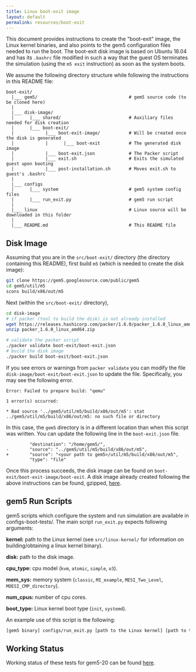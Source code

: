 ```yaml
---
title: Linux boot-exit image
layout: default
permalink: resources/boot-exit
---
```


This document provides instructions to create the "boot-exit" image, the Linux kernel binaries, and also points to the gem5 configuration files needed to run the boot.
The boot-exit disk image is based on Ubuntu 18.04 and has its `.bashrc` file modified in such a way that the guest OS terminates the simulation (using the `m5 exit` instruction) as soon as the system boots.

We assume the following directory structure while following the instructions in this README file:

```
boot-exit/
  |___ gem5/                                   # gem5 source code (to be cloned here)
  |
  |___ disk-image/
  |      |___ shared/                          # Auxiliary files needed for disk creation
  |      |___ boot-exit/
  |            |___ boot-exit-image/           # Will be created once the disk is generated
  |            |      |___ boot-exit           # The generated disk image
  |            |___ boot-exit.json             # The Packer script
  |            |___ exit.sh                    # Exits the simulated guest upon booting
  |            |___ post-installation.sh       # Moves exit.sh to guest's .bashrc
  |
  |___ configs
  |      |___ system                           # gem5 system config files
  |      |___ run_exit.py                      # gem5 run script
  |
  |___ linux                                   # Linux source will be downloaded in this folder
  |
  |___ README.md                               # This README file
```


## Disk Image

Assuming that you are in the `src/boot-exit/` directory (the directory containing this README), first build `m5` (which is needed to create the disk image):

```sh
git clone https://gem5.googlesource.com/public/gem5
cd gem5/util/m5
scons build/x86/out/m5
```

Next (within the `src/boot-exit/` directory),

```sh
cd disk-image
# if packer (tool to build the disk) is not already installed
wget https://releases.hashicorp.com/packer/1.6.0/packer_1.6.0_linux_amd64.zip
unzip packer_1.6.0_linux_amd64.zip

# validate the packer script
./packer validate boot-exit/boot-exit.json
# build the disk image
./packer build boot-exit/boot-exit.json
```

If you see errors or warnings from `packer validate` you can modify the file `disk-image/boot-exit/boot-exit.json` to update the file.
Specifically, you may see the following error.

```
Error: Failed to prepare build: "qemu"

1 error(s) occurred:

* Bad source '../gem5/util/m5/build/x86/out/m5': stat
../gem5/util/m5/build/x86/out/m5: no such file or directory
```

In this case, the `gem5` directory is in a different location than when this script was written.
You can update the following line in the `boot-exit.json` file.

```
         "destination": "/home/gem5/",
-        "source": "../gem5/util/m5/build/x86/out/m5",
+        "source": "<your path to gem5>/util/m5/build/x86/out/m5",
         "type": "file"
```

Once this process succeeds, the disk image can be found on `boot-exit/boot-exit-image/boot-exit`.
A disk image already created following the above instructions can be found, gzipped, [here](http://dist.gem5.org/dist/v21-0/images/x86/ubuntu-18-04/boot-exit.img.gz).


## gem5 Run Scripts

gem5 scripts which configure the system and run simulation are available in configs-boot-tests/.
The main script `run_exit.py` expects following arguments:

**kernel:** path to the Linux kernel (see `src/linux-kernel/` for information on building/obtaining a linux kernel binary).

**disk:** path to the disk image.

**cpu_type:** cpu model (`kvm`, `atomic`, `simple`, `o3`).

**mem_sys:** memory system (`classic`, `MI_example`, `MESI_Two_Level`, `MOESI_CMP_directory`).

**num_cpus:** number of cpu cores.

**boot_type:** Linux kernel boot type (`init`, `systemd`).

An example use of this script is the following:

```sh
[gem5 binary] configs/run_exit.py [path to the Linux kernel] [path to the disk image] kvm classic 4 init
```

## Working Status

Working status of these tests for gem5-20 can be found [here](https://www.gem5.org/documentation/benchmark_status/gem5-20).
